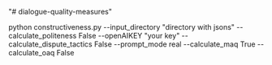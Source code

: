 "# dialogue-quality-measures" 

python constructiveness.py --input_directory "directory with jsons" --calculate_politeness False --openAIKEY "your key" --calculate_dispute_tactics False --prompt_mode real --calculate_maq True --calculate_oaq False